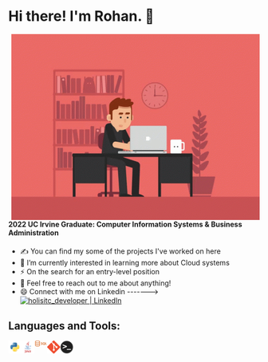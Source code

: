 # Hi there!    I'm Rohan.    👋


<img align="right" alt="GIF" src="https://github.com/rohansankhla/rohansankhla/blob/main/laptop-office.gif" width="498" height="373" />


#### 2022 UC Irvine Graduate: Computer Information Systems & Business Administration


- ✍ You can find my some of the projects I've worked on here
- 🔭 I’m currently interested in learning more about Cloud systems
- ⚡ On the search for an entry-level position
- 💬 Feel free to reach out to me about anything!
- 😄 Connect with me on Linkedin      ------->     [<img align="center" alt="holisitc_developer | LinkedIn" width="22px" src="https://cdn.jsdelivr.net/npm/simple-icons@v3/icons/linkedin.svg" />][linkedin]


## Languages and Tools:

<img align="left" alt="python" width="26px" src="https://raw.githubusercontent.com/github/explore/80688e429a7d4ef2fca1e82350fe8e3517d3494d/topics/python/python.png" />
<img align="left" alt="java" width="26px" src="https://github.com/rohansankhla/rohansankhla/blob/main/java-logo-png-transparent.png" />
<img align="left" alt="SQL" width="26px" src="https://github.com/rohansankhla/rohansankhla/blob/main/Sql_data_base_with_logo.png" />
<img align="left" alt="Git" width="26px" src="https://github.com/rohansankhla/rohansankhla/blob/main/Git-Icon-1788C.png" />
<img align="left" alt="Terminal" width="26px" src="https://raw.githubusercontent.com/github/explore/80688e429a7d4ef2fca1e82350fe8e3517d3494d/topics/terminal/terminal.png" />


[linkedin]: https://linkedin.com/in/rohansankhla
<!--
**--
